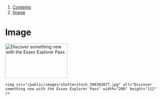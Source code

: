 1.  [Contents](/docs/core/design/overview)
2.  [Image](#)

# Image

<img src="/public/images/shutterstock_398303077.jpg" alt="Discover something new with the Essex Explorer Pass" width="200" height="112" />

	<img src="/public/images/shutterstock_398303077.jpg" alt="Discover something new with the Essex Explorer Pass" width="200" height="112" />